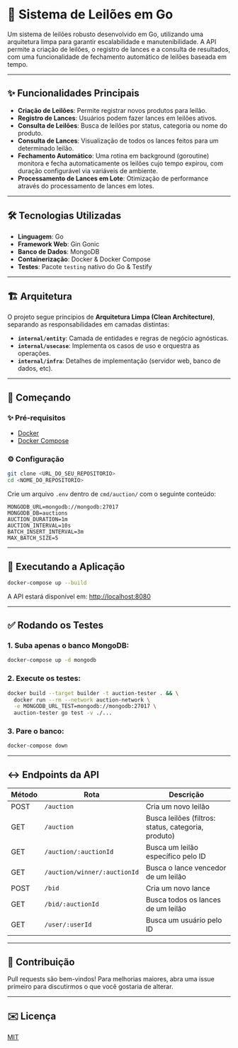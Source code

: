 # 🏦 Sistema de Leilões em Go

Um sistema de leilões robusto desenvolvido em Go, utilizando uma arquitetura limpa para garantir escalabilidade e manutenibilidade. A API permite a criação de leilões, o registro de lances e a consulta de resultados, com uma funcionalidade de fechamento automático de leilões baseada em tempo.

---

## ✨ Funcionalidades Principais

- **Criação de Leilões**: Permite registrar novos produtos para leilão.
- **Registro de Lances**: Usuários podem fazer lances em leilões ativos.
- **Consulta de Leilões**: Busca de leilões por status, categoria ou nome do produto.
- **Consulta de Lances**: Visualização de todos os lances feitos para um determinado leilão.
- **Fechamento Automático**: Uma rotina em background (goroutine) monitora e fecha automaticamente os leilões cujo tempo expirou, com duração configurável via variáveis de ambiente.
- **Processamento de Lances em Lote**: Otimização de performance através do processamento de lances em lotes.

---

## 🛠️ Tecnologias Utilizadas

- **Linguagem**: Go
- **Framework Web**: Gin Gonic
- **Banco de Dados**: MongoDB
- **Containerização**: Docker & Docker Compose
- **Testes**: Pacote `testing` nativo do Go & Testify

---

## 🏗️ Arquitetura

O projeto segue princípios de **Arquitetura Limpa (Clean Architecture)**, separando as responsabilidades em camadas distintas:

- **`internal/entity`**: Camada de entidades e regras de negócio agnósticas.
- **`internal/usecase`**: Implementa os casos de uso e orquestra as operações.
- **`internal/infra`**: Detalhes de implementação (servidor web, banco de dados, etc).

---

## 🚀 Começando

### ✨ Pré-requisitos

- [Docker](https://www.docker.com/)
- [Docker Compose](https://docs.docker.com/compose/)

### ⚙️ Configuração

```bash
git clone <URL_DO_SEU_REPOSITORIO>
cd <NOME_DO_REPOSITORIO>
```

Crie um arquivo `.env` dentro de `cmd/auction/` com o seguinte conteúdo:

```env
MONGODB_URL=mongodb://mongodb:27017
MONGODB_DB=auctions
AUCTION_DURATION=1m
AUCTION_INTERVAL=10s
BATCH_INSERT_INTERVAL=3m
MAX_BATCH_SIZE=5
```

---

## 🚀 Executando a Aplicação

```bash
docker-compose up --build
```

A API estará disponível em: [http://localhost:8080](http://localhost:8080)

---

## ✅ Rodando os Testes

### 1. Suba apenas o banco MongoDB:
```bash
docker-compose up -d mongodb
```

### 2. Execute os testes:
```bash
docker build --target builder -t auction-tester . && \
  docker run --rm --network auction-network \
  -e MONGODB_URL_TEST=mongodb://mongodb:27017 \
  auction-tester go test -v ./...
```

### 3. Pare o banco:
```bash
docker-compose down
```

---

## ↔️ Endpoints da API

| Método | Rota                           | Descrição                                 |
|--------|--------------------------------|-------------------------------------------|
| POST   | `/auction`                    | Cria um novo leilão                        |
| GET    | `/auction`                    | Busca leilões (filtros: status, categoria, produto) |
| GET    | `/auction/:auctionId`         | Busca um leilão específico pelo ID         |
| GET    | `/auction/winner/:auctionId`  | Busca o lance vencedor de um leilão       |
| POST   | `/bid`                        | Cria um novo lance                         |
| GET    | `/bid/:auctionId`            | Busca todos os lances de um leilão        |
| GET    | `/user/:userId`              | Busca um usuário pelo ID                   |

---

## 🙏 Contribuição
Pull requests são bem-vindos! Para melhorias maiores, abra uma issue primeiro para discutirmos o que você gostaria de alterar.

---

## ✉️ Licença
[MIT](LICENSE)
